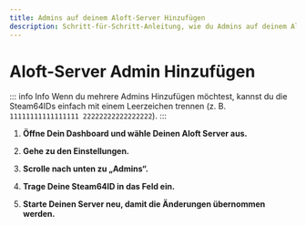 ```yaml
---
title: Admins auf deinem Aloft-Server Hinzufügen
description: Schritt-für-Schritt-Anleitung, wie du Admins auf deinem Aloft-Server Hinzufügst
---
```


# Aloft-Server Admin Hinzufügen

::: info Info
Wenn du mehrere Admins Hinzufügen möchtest, kannst du die Steam64IDs einfach mit einem Leerzeichen trennen (z. B. ```11111111111111111 22222222222222222```).
:::

1. <strong>Öffne Dein Dashboard und wähle Deinen Aloft Server aus.</strong>

2. <strong>Gehe zu den Einstellungen.</strong>

3. <strong>Scrolle nach unten zu „Admins“.</strong>

4. <strong>Trage Deine Steam64ID in das Feld ein.</strong>

5. <strong>Starte Deinen Server neu, damit die Änderungen übernommen werden.</strong>
